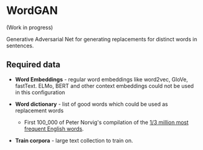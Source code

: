 

# WordGAN 

(Work in progress)

Generative Adversarial Net for generating replacements for distinct words in sentences.

## Required data

* **Word Embeddings** - regular word embeddings like word2vec, GloVe, fastText. 
ELMo, BERT and other context embeddings could not be used in this configuration
* **Word dictionary** - list of good words which could be used as replacement words
    * First 100_000 of Peter Norvig's compilation of the [1/3 million most frequent English words](http://norvig.com/ngrams/count_1w.txt).
    
* **Train corpora** - large text collection to train on.



